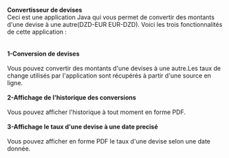 **Convertisseur de devises**<br>
Ceci est une application Java qui vous permet de convertir des montants d'une devise à une autre(DZD-EUR EUR-DZD). Voici les trois fonctionnalités de cette application :<br>
<br>
<br>
**1-Conversion de devises**<br>
<br>
Vous pouvez convertir des montants d'une devises à une autre.Les taux de change utilisés par l'application sont récupérés à partir d'une source en ligne.<br>
<br>
**2-Affichage de l'historique des conversions**<br>
<br>
Vous pouvez afficher l'historique à tout moment en forme PDF.<br>
<br>
**3-Affichage le taux d'une devise à une date precisé**<br>
<br>
Vous pouvez afficher en forme PDF le taux d'une devise selon une date donnée.<br>
<br>
<br>
